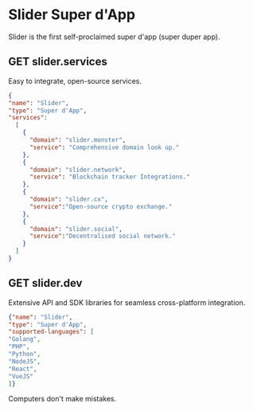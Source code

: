 # Slider Super d'App

Slider is the first self-proclaimed super d'app (super duper app).

## GET slider.services
Easy to integrate, open-source services.

```json
{
"name": "Slider",
"type": "Super d'App",   
"services":
  [
    {  
      "domain": "slider.monster",
      "service": "Comprehensive domain look up."
    },
    {
      "domain": "slider.network",
      "service": "Blockchain tracker Integrations."
    },
    {
      "domain": "slider.cx",
      "service":"Open-source crypto exchange."
    },
    {
      "domain": "slider.social",
      "service":"Decentralised social network."
    }
  ]
}
```


## GET slider.dev
Extensive API and SDK libraries for seamless cross-platform integration.

```json
{"name": "Slider",
"type": "Super d'App",   
"supported-languages": [
"Golang",
"PHP", 
"Python", 
"NodeJS", 
"React", 
"VueJS"
]}
```

Computers don't make mistakes.
